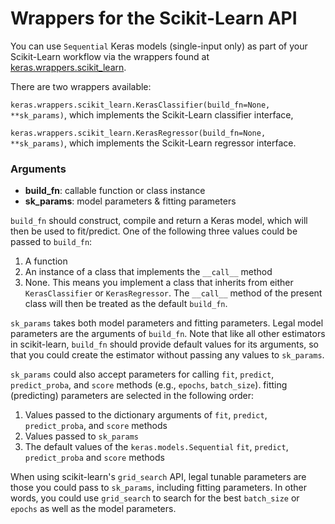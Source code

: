 # Wrappers for the Scikit-Learn API

You can use `Sequential` Keras models (single-input only) as part of your Scikit-Learn workflow via the wrappers found at [keras.wrappers.scikit_learn](/keras/wrappers/scikit_learn.py).

There are two wrappers available:

`keras.wrappers.scikit_learn.KerasClassifier(build_fn=None, **sk_params)`, which implements the Scikit-Learn classifier interface,

`keras.wrappers.scikit_learn.KerasRegressor(build_fn=None, **sk_params)`, which implements the Scikit-Learn regressor interface.

### Arguments

- __build_fn__: callable function or class instance
- __sk_params__: model parameters & fitting parameters

`build_fn` should construct, compile and return a Keras model, which
will then be used to fit/predict. One of the following
three values could be passed to `build_fn`:

1. A function
2. An instance of a class that implements the `__call__` method
3. None. This means you implement a class that inherits from either
`KerasClassifier` or `KerasRegressor`. The `__call__` method of the
present class will then be treated as the default `build_fn`.

`sk_params` takes both model parameters and fitting parameters. Legal model
parameters are the arguments of `build_fn`. Note that like all other
estimators in scikit-learn, `build_fn` should provide default values for
its arguments, so that you could create the estimator without passing any
values to `sk_params`.

`sk_params` could also accept parameters for calling `fit`, `predict`,
`predict_proba`, and `score` methods (e.g., `epochs`, `batch_size`).
fitting (predicting) parameters are selected in the following order:

1. Values passed to the dictionary arguments of
`fit`, `predict`, `predict_proba`, and `score` methods
2. Values passed to `sk_params`
3. The default values of the `keras.models.Sequential`
`fit`, `predict`, `predict_proba` and `score` methods

When using scikit-learn's `grid_search` API, legal tunable parameters are
those you could pass to `sk_params`, including fitting parameters.
In other words, you could use `grid_search` to search for the best
`batch_size` or `epochs` as well as the model parameters.
